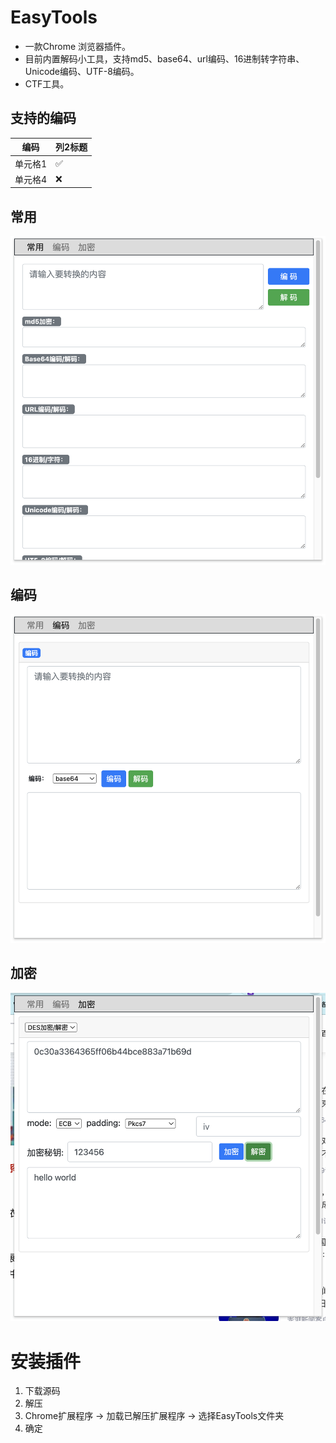 # EasyTools
- 一款Chrome 浏览器插件。
- 目前内置解码小工具，支持md5、base64、url编码、16进制转字符串、Unicode编码、UTF-8编码。
- CTF工具。

## 支持的编码

| 编码    | 列2标题 |
| ------- | ------- |
| 单元格1 | ✅|
| 单元格4 | ❌ |

## 常用
![EasyETools](docs/index.png)

## 编码
![EasyETools](docs/decode.png)

## 加密

![Crypto](docs/crypto.png)


# 安装插件
1. 下载源码
2. 解压
3. Chrome扩展程序 -> 加载已解压扩展程序 -> 选择EasyTools文件夹
4. 确定